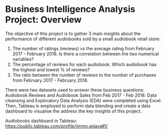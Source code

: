 # Business Intelligence Analysis Project: Overview

The objective of this project is to gather 3 main insights about the performance of different audiobooks sold by a small audiobook retail store: 
1. The number of ratings (reviews) vs the average rating from February 2017 - February 2018. Is there a correlation between the two numerical variables? 
2. The percentage of reviews for each audiobook. Which audiobook has the highest and lowest % of reviews? 
3. The ratio between the number of reviews to the number of purchases from February 2017 - February 2018.

There were two datasets used to answer these business questions: Audiobook Reviews and Audiobook Sales from Feb 2017 - Feb 2018. 
Data cleansing and Exploratory Data Analysis (EDA) were completed using Excel. 
Then, Tableau is employed to perform data blending and create a data dashboard to visualise the address the key insights of this project.  

Audiobooks dashboard in Tableau: https://public.tableau.com/profile/jimmy.wijaya#!/
